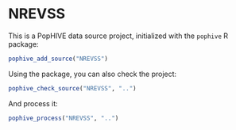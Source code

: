 # NREVSS

This is a PopHIVE data source project, initialized with the `pophive` R package:

```R
pophive_add_source("NREVSS")
```

Using the package, you can also check the project:

```R
pophive_check_source("NREVSS", "..")
```

And process it:

```R
pophive_process("NREVSS", "..")
```
